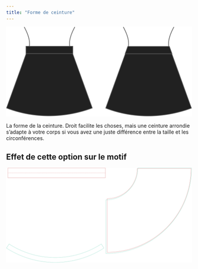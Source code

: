 ```yaml
---
title: "Forme de ceinture"
---
```


![Forme de ceinture](waistbandshape.svg)

La forme de la ceinture. Droit facilite les choses, mais une ceinture arrondie s’adapte à votre corps si vous avez une juste différence entre la taille et les circonférences.

## Effet de cette option sur le motif

![Cette image montre l'effet de cette option en superposant plusieurs variantes qui ont une valeur différente pour cette option](sandy_waistbandshape_sample.svg "Effet de cette option sur le motif")

